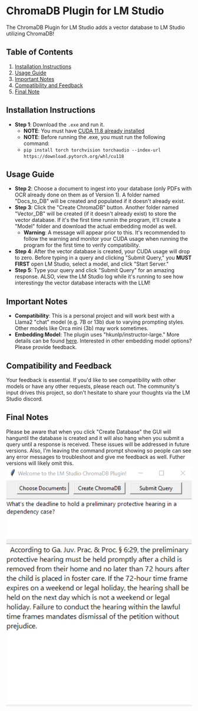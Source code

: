# ChromaDB Plugin for LM Studio

The ChromaDB Plugin for LM Studio adds a vector database to LM Studio utilizing ChromaDB!

## Table of Contents
1. [Installation Instructions](#installation-instructions)
2. [Usage Guide](#usage-guide)
3. [Important Notes](#important-notes)
4. [Compatibility and Feedback](#compatibility-and-feedback)
5. [Final Note](#final-note)

## Installation Instructions
* **Step 1**: Download the `.exe` and run it.
  * **NOTE**: You must have [CUDA 11.8 already installed](https://developer.nvidia.com/cuda-11-8-0-download-archive)
  * **NOTE**: Before running the .exe, you must run the following command:
  * `pip install torch torchvision torchaudio --index-url https://download.pytorch.org/whl/cu118`

## Usage Guide
* **Step 2**: Choose a document to ingest into your database (only PDFs with OCR already done on them as of Version 1). A folder named "Docs_to_DB" will be created and populated if it doesn't already exist.
* **Step 3**: Click the "Create ChromaDB" button. Another folder named "Vector_DB" will be created (if it doesn't already exist) to store the vector database.  If it's the first time runnin the program, it'll create a "Model" folder and download the actual embedding model as well.
  * **Warning**: A message will appear prior to this. It's recommended to follow the warning and monitor your CUDA usage when running the program for the first time to verify compatibility.
* **Step 4**: After the vector database is created, your CUDA usage will drop to zero. Before typing in a query and clicking "Submit Query," you **MUST FIRST** open LM Studio, select a model, and click "Start Server."
* **Step 5**: Type your query and click "Submit Query" for an amazing response.  ALSO, view the LM Studio log while it's running to see how interestingy the vector database interacts with the LLM!

## Important Notes
* **Compatibility**: This is a personal project and will work best with a Llama2 "chat" model (e.g. 7B or 13b) due to varying prompting styles. Other models like Orca mini (3b) may work sometimes.
* **Embedding Model**: The plugin uses "hkunlp/instructor-large." More details can be found [here](https://huggingface.co/spaces/mteb/leaderboard). Interested in other embedding model options? Please provide feedback.

## Compatibility and Feedback
Your feedback is essential. If you'd like to see compatibility with other models or have any other requests, please reach out. The community's input drives this project, so don't hesitate to share your thoughts via the LM Studio discord.

## Final Notes
Please be aware that when you click "Create Database" the GUI will hanguntil the database is created and it will also hang when you submit a query until a response is received. These issues will be addressed in future versions. Also, I'm leaving the command prompt showing so people can see any error messages to troubleshoot and give me feedback as well.  Futher versions will likely omit this.
![ChromaDB Plugin Example](https://github.com/BBC-Esq/ChromaDB-Plugin-for-LM-Studio/blob/main/example.png)
